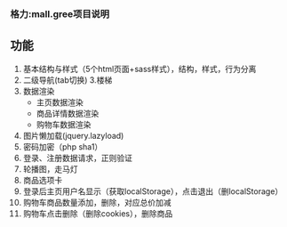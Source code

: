### 格力:mall.gree项目说明


## 功能

1. 基本结构与样式（5个html页面+sass样式），结构，样式，行为分离
2. 二级导航(tab切换)
3.楼梯
4. 数据渲染
    - 主页数据渲染
    - 商品详情数据渲染
    - 购物车数据渲染
5. 图片懒加载(jquery.lazyload)
6. 密码加密（php sha1）
7. 登录、注册数据请求，正则验证
8. 轮播图，走马灯
9. 商品选项卡
10. 登录后主页用户名显示（获取localStorage），点击退出（删localStorage）
11. 购物车商品数量添加，删除，对应总价加减
12. 购物车点击删除（删除cookies），删除商品